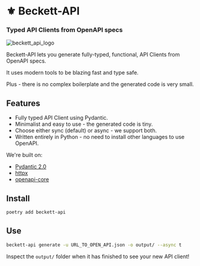 #  ⚜️ Beckett-API

### Typed API Clients from OpenAPI specs

![beckett_api_logo](https://github.com/beckett-software/beckett-api/blob/main/docs/beckett_api.jpeg?raw=true)

Beckett-API lets you generate fully-typed, functional, API Clients from OpenAPI specs.

It uses modern tools to be blazing fast and type safe. 

Plus - there is no complex boilerplate and the generated code is very small.

## Features

* Fully typed API Client using Pydantic.
* Minimalist and easy to use - the generated code is tiny.
* Choose either sync (default) or async - we support both.
* Written entirely in Python - no need to install other languages to use OpenAPI.

We're built on:

* [Pydantic 2.0](https://docs.pydantic.dev/latest/)
* [httpx](https://www.python-httpx.org/)
* [openapi-core](https://openapi-core.readthedocs.io/en/latest/)

## Install

```sh
poetry add beckett-api
```

## Use

```sh
beckett-api generate -u URL_TO_OPEN_API.json -o output/ --async t
```

Inspect the `output/` folder when it has finished to see your new API client!